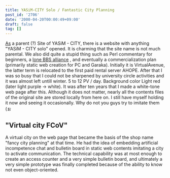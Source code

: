 ```yaml
---
title: YASiM-CITY Solo / Fantastic City Planning
post_id: '2706'
date: '2000-04-20T00:00:49+09:00'
draft: false
tag: []
---
```


[As](/363) a parent (?) Site of YASiM - CITY, there is a website with anything "YASiM - CITY solo" opened. It is charming that the site name is not much parental. We also did quite a stupid thing such as Perl commentary for beginners, a [lone BBS alliance](/declined) , and eventually a commercialization plan (primarily static web creation for PC and Garaka). Initially it is VirtualAvenue, the latter term is relocated to the first paid rental server AHOPE. After that I was so busy that I could not be sharpened by university circle activities and it was almost left untill winter. 5 to 12 PV / day. Background color Light red (later light purple → white). It was after ten years that I made a white-tone web page after this. Although it does not matter, nearly all the contents files of the original site are stored locally from here on. I still have myself holding it now and seeing it occasionally. Why do not you guys try to imitate them (ぉ

## "Virtual city FCoV"

A virtual city on the web page that became the basis of the shop name "fancy city planning" at that time. He had the idea of ​​embedding artificial incompetence chat and bulletin board in static web contents imitating a city to activate communication. The technical capability was at most enough to create an access counter and a very simple bulletin board, and ultimately a very simple prototype was finally completed because of the ability to know not even object-oriented.